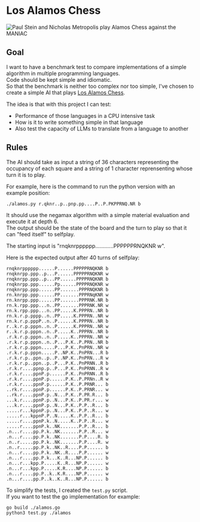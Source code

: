 # Los Alamos Chess

![Paul Stein and Nicholas Metropolis play Alamos Chess against the MANIAC](https://upload.wikimedia.org/wikipedia/commons/6/6f/Paul_Stein_and_Nicholas_Metropolis_play_%E2%80%9CLos_Alamos%E2%80%9D_chess_against_the_MANIAC.jpg)

## Goal
I want to have a benchmark test to compare implementations of a simple algorithm in multiple programming languages.  
Code should be kept simple and idiomatic.  
So that the benchmark is neither too complex nor too simple, I've chosen to create a simple AI that plays [Los Alamos Chess](https://www.chessvariants.com/small.dir/losalamos.html).

The idea is that with this project I can test:
- Performance of those languages in a CPU intensive task
- How is it to write something simple in that language
- Also test the capacity of LLMs to translate from a language to another

## Rules
The AI should take as input a string of 36 characters representing the occupancy of each square and a string of 1 character reprensenting whose turn it is to play.  

For example, here is the command to run the python version with an example position:
```
./alamos.py r.qknr..p..pnp.pp....P..P.PKPPRNQ.NR b
```

It should use the negamax algorithm with a simple material evaluation and execute it at depth 6.  
The output should be the state of the board and the turn to play so that it can "feed itself" to selfplay.

The starting input is "rnqknrpppppp............PPPPPPRNQKNR w".

Here is the expected output after 40 turns of selfplay:
```
rnqknrpppppp......P......PPPPPRNQKNR b
rnqknrpp.ppp..p...P......PPPPPRNQKNR w
rnqknrpp.ppp..p...PP......PPPPRNQKNR b
rnqknrpp.ppp......Pp......PPPPRNQKNR w
rnqknrpp.ppp......PP.......PPPRNQKNR b
rn.knrpp.ppp......PP.......PPPRNqKNR w
rn.knrpp.ppp......PP.......PPPRNK.NR b
rn.k.rpp.ppp...n..PP.......PPPRNK.NR w
rn.k.rpp.ppp...n..PP.....K.PPPRN..NR b
rn.k.r.p.pppp..n..PP.....K.PPPRN..NR w
rn.k.r.p.pppP..n..P......K.PPPRN..NR b
r..k.r.p.pppn..n..P......K.PPPRN..NR w
r..k.r.p.pppn..n..P.....K..PPPRN..NR b
.r.k.r.p.pppn..n..P.....K..PPPRN..NR w
.r.k.r.p.pppn..n..P...P.K..P.PRN..NR b
.r.k.r.p.pppn.....P...P.K..PnPRN..NR w
.r.k.r.p.pppn.....P..NP.K..PnPRN...R b
.r.k.r.p..ppn..p..P..NP.K..PnPRN...R w
.r.k.r.p..ppn..p..P...P.K..PnPRNN..R b
.r.k.r....ppnp.p..P...P.K..PnPRNN..R w
.r.k.r....ppnP.p......P.K..PnPRNN..R b
.r.k.r....ppnP.p......P.K..P.PRNn..R w
.r.k.r....ppnP.p......P.K..P.PRNR... b
..rk.r....ppnP.p......P.K..P.PRNR... w
..rk.r....ppnP.p..N...P.K..P.PR.R... b
...k.r....ppnP.p..N...P.K..P.PR.r... w
...k.r....ppnP.p..N...P.K..P.P..R... b
.....r...kppnP.p..N...P.K..P.P..R... w
.....r...kppnP.P..N.....K..P.P..R... b
.....r....ppnP.k..N.....K..P.P..R... w
.....r....ppnP.k..NK.......P.P..R... b
.n...r....pp.P.k..NK.......P.P..R... w
.n...r....pp.P.k..NK.......P.P....R. b
.n..r.....pp.P.k..NK.......P.P....R. w
.n..r.....pp.P.k..NK..R....P.P...... b
.n...r....pp.P.k..NK..R....P.P...... w
.n...r....pp.P.k...K..R...NP.P...... b
.n...r...kpp.P.....K..R...NP.P...... w
.n...r...kpp.P.....K.R....NP.P...... b
.n...r....pp.P..k..K.R....NP.P...... w
.n...r....pp.P..k..K..R...NP.P...... b
```

To simplify the tests, I created the `test.py` script.  
If you want to test the go implementation for example:
```
go build ./alamos.go
python3 test.py ./alamos
```
